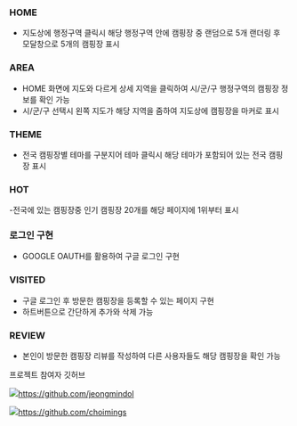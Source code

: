 ### HOME
- 지도상에 행정구역 클릭시 해당 행정구역 안에 캠핑장 중 랜덤으로 5개 랜더링 후 모달창으로 5개의 캠핑장 표시

### AREA
- HOME 화면에 지도와 다르게 상세 지역을 클릭하여 시/군/구 행정구역의 캠핑장 정보를 확인 가능
- 시/군/구 선택시 왼쪽 지도가 해당 지역을 줌하여 지도상에 캠핑장을 마커로 표시

### THEME
- 전국 캠핑장별 테마를 구분지어 테마 클릭시 해당 테마가 포함되어 있는 전국 캠핑장 표시

### HOT
-전국에 있는 캠핑장중 인기 캠핑장 20개를 해당 페이지에 1위부터 표시

### 로그인 구현
- GOOGLE OAUTH를 활용하여 구글 로그인 구현

### VISITED
- 구글 로그인 후 방문한 캠핑장을 등록할 수 있는 페이지 구현
- 하트버튼으로 간단하게 추가와 삭제 가능

### REVIEW
- 본인이 방문한 캠핑장 리뷰를 작성하여 다른 사용자들도 해당 캠핑장을 확인 가능


프로젝트 참여자 깃허브  

![](https://img.shields.io/badge/GitHub-100000?style=for-the-badge&logo=github&logoColor=white)https://github.com/jeongmindol  

![](https://img.shields.io/badge/GitHub-100000?style=for-the-badge&logo=github&logoColor=white)https://github.com/choimings
